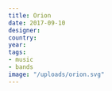 ```yaml
---
title: Orion
date: 2017-09-10
designer: 
country: 
year: 
tags:
- music
- bands
image: "/uploads/orion.svg"
---
```


